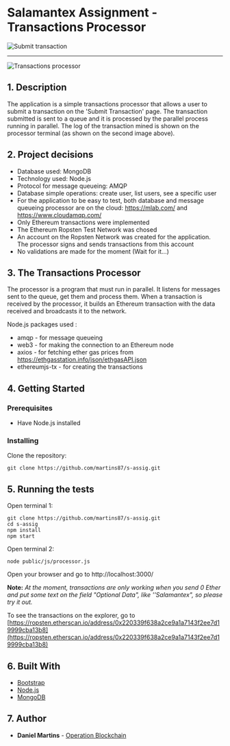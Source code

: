 
# Salamantex Assignment - Transactions Processor

![Submit transaction](https://i.imgur.com/szSgGtq.png)

---

![Transactions processor](https://i.imgur.com/u24sax0.png)

## 1. Description

The application is a simple transactions processor that allows a user to submit a transaction on the 'Submit Transaction' page. The transaction submitted is sent to a queue and it is processed by the parallel process running in parallel. The log of the transaction mined is shown on the processor terminal (as shown on the second image above).

## 2. Project decisions

* Database used: MongoDB
* Technology used: Node.js
* Protocol for message queueing: AMQP
* Database simple operations: create user, list users, see a specific user
* For the application to be easy to test, both database and message queueing processor are on the cloud: https://mlab.com/ and https://www.cloudamqp.com/
* Only Ethereum transactions were implemented
* The Ethereum Ropsten Test Network was chosed
* An account on the Ropsten Network was created for the application. The processor signs and sends transactions from this account
* No validations are made for the moment (Wait for it...)

## 3. The Transactions Processor

The processor is a program that must run in parallel. It listens for messages sent to the queue, get them and process them.
When a transaction is received by the processor, it builds an Ethereum transaction with the data received and broadcasts it to the network.

Node.js packages used :
* amqp - for message queueing
* web3 - for making the connection to an Ethereum node
* axios - for fetching ether gas prices from https://ethgasstation.info/json/ethgasAPI.json
* ethereumjs-tx - for creating the transactions

## 4. Getting Started

### Prerequisites

* Have Node.js installed

### Installing

Clone the repository:
```
git clone https://github.com/martins87/s-assig.git
```

## 5. Running the tests

Open terminal 1:

```
git clone https://github.com/martins87/s-assig.git
cd s-assig
npm install
npm start
```

Open terminal 2:

```
node public/js/processor.js
```

Open your browser and go to http://localhost:3000/

**Note:**
*At the moment, transactions are only working when you send 0 Ether and put some text on the field "Optional Data", like ''Salamantex", so please try it out.*

To see the transactions on the explorer, go to [https://ropsten.etherscan.io/address/0x220339f638a2ce9a1a7143f2ee7d19999cba13b8](https://ropsten.etherscan.io/address/0x220339f638a2ce9a1a7143f2ee7d19999cba13b8)

## 6. Built With

* [Bootstrap](https://getbootstrap.com/)
* [Node.js](https://nodejs.org/)
* [MongoDB](https://www.mongodb.com/)

## 7. Author

* **Daniel Martins** - [Operation Blockchain](https://www.operationblockchain.org/)
